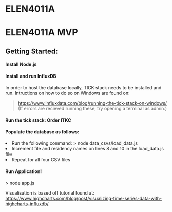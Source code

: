 # ELEN4011A

<h1> ELEN4011A MVP </h1>

<h2> Getting Started: </h2>

<h4>Install Node.js </h4>  

<h4>Install and run InfluxDB</h4>

In order to host the database locally, TICK stack needs to be installed and run. Intructions on how to do so on Windows are found on:
> https://www.influxdata.com/blog/running-the-tick-stack-on-windows/
(If errors are recieved running these, try opening a terminal as admin.)

<h4>  Run the tick stack: Order ITKC  </h4>

<h4> Populate the database as follows: </h4>
<li> Run the following command:
> node data_csvs/load_data.js
<li> Increment file and residency names on lines 8 and 10 in the load_data.js file
<li> Repeat for all four CSV files

<h4> Run Application! </h4>
> node app.js

Visualisation is based off tutorial found at: https://www.highcharts.com/blog/post/visualizing-time-series-data-with-highcharts-influxdb/